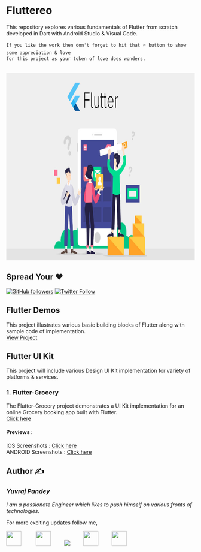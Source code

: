 # Fluttereo
This repository explores various fundamentals of Flutter from scratch developed in Dart with Android Studio & Visual Code.

```
If you like the work then don't forget to hit that ⭐ button to show some appreciation & love
for this project as your token of love does wonders.
```
<br>

<img src="https://github.com/yuvraj24/Fluttereo/blob/master/Flutter-UI-Kit/flutter_grocery/assets/screenshots/flutter.jpg" height=500 width=1000 />

## Spread Your ❤️
[![GitHub followers](https://img.shields.io/github/followers/yuvraj24.svg?style=social&label=Follow)](https://github.com/yuvraj24)  [![Twitter Follow](https://img.shields.io/twitter/follow/yuvrajpy.svg?style=social)](https://twitter.com/yuvrajpy)
<br>

## Flutter Demos
This project illustrates various basic building blocks of Flutter along with sample code of implementation. <br>
<a href="https://github.com/yuvraj24/Fluttereo/tree/master/Flutter-Demo">View Project</a>

## Flutter UI Kit
This project will include various Design UI Kit implementation for variety of platforms & services.

### 1. Flutter-Grocery
The Flutter-Grocery project demonstrates a UI Kit implementation for an online Grocery booking app built with Flutter. <br> 
<a href="https://github.com/yuvraj24/Fluttereo/tree/master/Flutter-UI-Kit/flutter_grocery">Click here</a> <br>

#### Previews :
IOS Screenshots : <a href="https://github.com/yuvraj24/Fluttereo/tree/master/Flutter-UI-Kit/flutter_grocery#ios---screens">Click here</a> <br>
ANDROID Screenshots : <a href="https://github.com/yuvraj24/Fluttereo/tree/master/Flutter-UI-Kit/flutter_grocery#android---screens">Click here</a> <br>

## Author  ✍️
### *Yuvraj Pandey*
*I am a passionate Engineer which likes to push himself on various fronts of technologies.*  

For more exciting updates follow me,

<a href="https://twitter.com/yuvrajpy" target="_blank"><img src="https://github.com/yuvraj24/LiveSmashBar/blob/master/images/twitter.png" width="40" height="40"></a> &nbsp;&nbsp;&nbsp;&nbsp;&nbsp;&nbsp;&nbsp;&nbsp;&nbsp;<a href="https://www.linkedin.com/in/yuvrajpy" target="_blank"><img src="https://github.com/yuvraj24/LiveSmashBar/blob/master/images/linkedin.png" width="40" height="40"></a>&nbsp;&nbsp;&nbsp;&nbsp;&nbsp;&nbsp;&nbsp;&nbsp;&nbsp;<a href="https://github.com/yuvraj24" target="_blank"><img src="https://github.com/yuvraj24/LiveSmashBar/blob/master/images/github.png" height="40"></a>&nbsp;&nbsp;&nbsp;&nbsp;&nbsp;&nbsp;&nbsp;&nbsp;&nbsp;<a href="https://yuvrajpy.medium.com/" target="_blank"><img src="https://github.com/yuvraj24/LiveSmashBar/blob/master/images/medium.png" width="40" height="40"></a>&nbsp;&nbsp;&nbsp;&nbsp;&nbsp;&nbsp;&nbsp;&nbsp;&nbsp;<a href="https://play.google.com/store/apps/developer?id=Yuvraj+Pandey"><img src="https://github.com/yuvraj24/LiveSmashBar/blob/master/images/playstore.png" width="40" height="40"></a>

 
